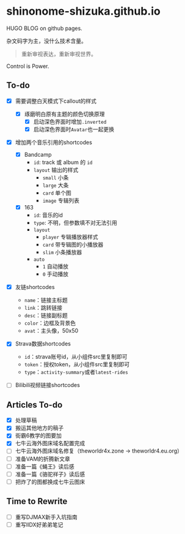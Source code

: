 # shinonome-shizuka.github.io

HUGO BLOG on github pages.

杂文码字为主，没什么技术含量。

> 重新审视表达，重新审视世界。

Control is Power.

## To-do

- [x] 需要调整白天模式下callout的样式
  - [x] 琢磨明白原有主题的颜色切换原理
    - [x] 启动深色界面时增加`.inverted`
    - [x] 启动深色界面时`Avatar`也一起更换 
- [x] 增加两个音乐引用的shortcodes
  - [x] Bandcamp
    - `id`: track 或 album 的 `id`
    - `layout` 输出的样式
      - `small` 小条
      - `large` 大条
      - `card` 单个图
      - `image` 专辑列表
  - [x] 163
    - `id`: 音乐的id
    - `type`: 不明，但参数填不对无法引用
    - `layout`
      - `player` 专辑播放器样式
      - `card` 带专辑图的小播放器
      - `slim` 小条播放器
    - `auto`
      - `1` 自动播放
      - `0` 手动播放
- [x] 友链shortcodes
  - `name`：链接主标题
  - `link`：跳转链接
  - `desc`：链接副标题
  - `color`：边框及背景色
  - `avat`：主头像，50x50
- [x] Strava数据shortcodes
  - `id`：strava账号id，从小组件src里复制即可
  - `token`：授权token，从小组件src里复制即可
  - `type`：`activity-summary`或者`latest-rides`
- [ ] Bilibili视频链接shortcodes


## Articles To-do

- [x] 处理草稿
- [x] 搬运其他地方的稿子
- [x] 街霸6教学的图要加
- [x] 七牛云海外图床域名配置完成
- [ ] 七牛云海外图床域名修复（theworldr4x.zone -> theworldr4.eu.org）
- [ ] 准备VAM的折腾新文章
- [ ] 准备一篇《蝇王》读后感
- [ ] 准备一篇《骆驼祥子》读后感
- [ ] 把炸了的图都换成七牛云图床

## Time to Rewrite

- [ ] 重写DJMAX新手入坑指南
- [ ] 重写IIDX好弟弟笔记
